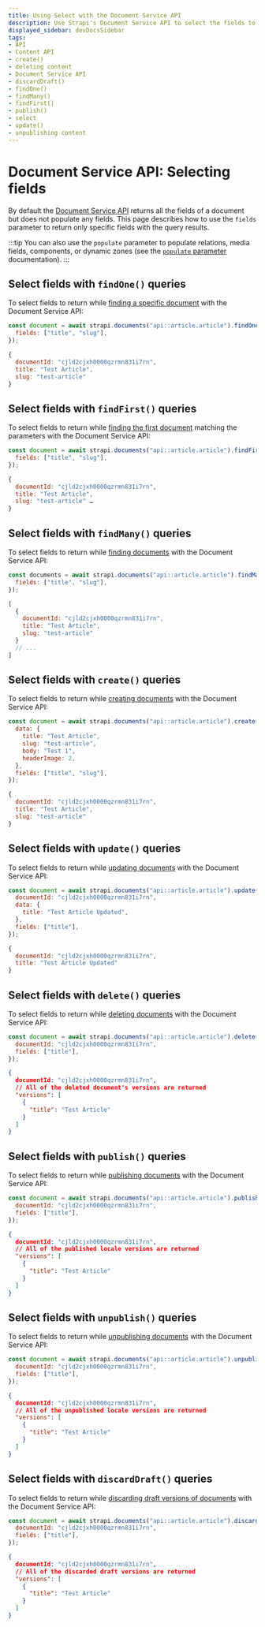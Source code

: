 ```yaml
---
title: Using Select with the Document Service API
description: Use Strapi's Document Service API to select the fields to return with your queries.
displayed_sidebar: devDocsSidebar
tags:
- API
- Content API
- create()
- deleting content
- Document Service API
- discardDraft()
- findOne()
- findMany()
- findFirst()
- publish()
- select
- update()
- unpublishing content
---
```


# Document Service API: Selecting fields

By default the [Document Service API](/dev-docs/api/document-service) returns all the fields of a document but does not populate any fields. This page describes how to use the `fields` parameter to return only specific fields with the query results.

:::tip
You can also use the `populate` parameter to populate relations, media fields, components, or dynamic zones (see the [`populate` parameter](/dev-docs/api/document-service/populate) documentation).
:::

## Select fields with `findOne()` queries

To select fields to return while [finding a specific document](/dev-docs/api/document-service#findone) with the Document Service API:

<ApiCall noSideBySide>
<Request title="Example request">

```js
const document = await strapi.documents("api::article.article").findOne({
  fields: ["title", "slug"],
});
```

</Request>

<Response title="Example response">

```js
{
  documentId: "cjld2cjxh0000qzrmn831i7rn",
  title: "Test Article",
  slug: "test-article"
}
```

</Response>
</ApiCall>

## Select fields with `findFirst()` queries

To select fields to return while [finding the first document](/dev-docs/api/document-service#findfirst) matching the parameters with the Document Service API:

<ApiCall noSideBySide>
<Request title="Example request">

```js
const document = await strapi.documents("api::article.article").findFirst({
  fields: ["title", "slug"],
});
```

</Request>

<Response title="Example response">

```js
{
  documentId: "cjld2cjxh0000qzrmn831i7rn",
  title: "Test Article",
  slug: "test-article" …
}
```

</Response>
</ApiCall>

## Select fields with `findMany()` queries

To select fields to return while [finding documents](/dev-docs/api/document-service#findmany) with the Document Service API:

<ApiCall noSideBySide>
<Request title="Example request">

```js
const documents = await strapi.documents("api::article.article").findMany({
  fields: ["title", "slug"],
});
```

</Request>

<Response title="Example response">

```js
[
  {
    documentId: "cjld2cjxh0000qzrmn831i7rn",
    title: "Test Article",
    slug: "test-article"
  }
  // ...
]
```

</Response>
</ApiCall>

## Select fields with `create()` queries

To select fields to return while [creating documents](/dev-docs/api/document-service#create) with the Document Service API:

<ApiCall noSideBySide>
<Request title="Example request">

```js
const document = await strapi.documents("api::article.article").create({
  data: {
    title: "Test Article",
    slug: "test-article",
    body: "Test 1",
    headerImage: 2,
  },
  fields: ["title", "slug"],
});
```

</Request>

<Response title="Example response">

```js
{
  documentId: "cjld2cjxh0000qzrmn831i7rn",
  title: "Test Article",
  slug: "test-article"
}
```

</Response>
</ApiCall>

## Select fields with `update()` queries

To select fields to return while [updating documents](/dev-docs/api/document-service#update) with the Document Service API:

<ApiCall noSideBySide>
<Request title="Example request">

```js
const document = await strapi.documents("api::article.article").update({
  documentId: "cjld2cjxh0000qzrmn831i7rn",
  data: {
    title: "Test Article Updated",
  },
  fields: ["title"],
});
```

</Request>

<Response title="Example response">

```js
{
  documentId: "cjld2cjxh0000qzrmn831i7rn",
  title: "Test Article Updated"
}
```

</Response>
</ApiCall>

## Select fields with `delete()` queries

To select fields to return while [deleting documents](/dev-docs/api/document-service#delete) with the Document Service API:

<ApiCall noSideBySide>
<Request title="Example request">

```js
const document = await strapi.documents("api::article.article").delete({
  documentId: "cjld2cjxh0000qzrmn831i7rn",
  fields: ["title"],
});
```

</Request>

<Response title="Example response">

```json
{
  documentId: "cjld2cjxh0000qzrmn831i7rn",
  // All of the deleted document's versions are returned
  "versions": [
    {
      "title": "Test Article"
    }
  ]
}
```

</Response>
</ApiCall>

## Select fields with `publish()` queries

To select fields to return while [publishing documents](/dev-docs/api/document-service#publish) with the Document Service API:

<ApiCall noSideBySide>
<Request title="Example request">

```js
const document = await strapi.documents("api::article.article").publish({
  documentId: "cjld2cjxh0000qzrmn831i7rn",
  fields: ["title"],
});
```

</Request>

<Response title="Example response">

```json
{
  documentId: "cjld2cjxh0000qzrmn831i7rn",
  // All of the published locale versions are returned
  "versions": [
    {
      "title": "Test Article"
    }
  ]
}
```

</Response>
</ApiCall>

## Select fields with `unpublish()` queries

To select fields to return while [unpublishing documents](/dev-docs/api/document-service#unpublish) with the Document Service API:

<ApiCall noSideBySide>
<Request title="Example request">

```js
const document = await strapi.documents("api::article.article").unpublish({
  documentId: "cjld2cjxh0000qzrmn831i7rn",
  fields: ["title"],
});
```

</Request>

<Response title="Example response">

```json
{
  documentId: "cjld2cjxh0000qzrmn831i7rn",
  // All of the unpublished locale versions are returned
  "versions": [
    {
      "title": "Test Article"
    }
  ]
}
```

</Response>
</ApiCall>

## Select fields with `discardDraft()` queries

To select fields to return while [discarding draft versions of documents](/dev-docs/api/document-service#discarddraft) with the Document Service API:

<ApiCall noSideBySide>
<Request title="Example request">

```js
const document = await strapi.documents("api::article.article").discardDraft({
  documentId: "cjld2cjxh0000qzrmn831i7rn",
  fields: ["title"],
});
```

</Request>

<Response title="Example response">

```json
{
  documentId: "cjld2cjxh0000qzrmn831i7rn",
  // All of the discarded draft versions are returned
  "versions": [
    {
      "title": "Test Article"
    }
  ]
}
```

</Response>
</ApiCall>
